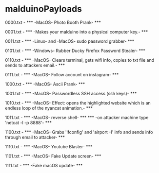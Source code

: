 # malduinoPayloads

0000.txt - *** -MacOS- Photo Booth Prank- ***

0001.txt - *** -Makes your malduino into a physical computer key.- ***

0011.txt - *** -Linux- and -MacOS- sudo password grabber- ***

0101.txt - *** -Windows- Rubber Ducky Firefox Password Stealer- ***

0110.txt - *** -MacOS- Clears terminal, gets wifi info, copies to txt file and sends to attackers email.- ***

0111.txt - *** -MacOS- Follow account on instagram- ***

1000.txt - *** -MacOS- Ascii Prank- ***

1001.txt - *** -MacOS- Passwordless SSH access (ssh keys)- ***

1010.txt - *** -MacOS- Effect: opens the highlighted website which is an endless loop of the nyancat 	   animation.- ***

1011.txt - *** -MacOS- reverse shell- *** *** -on attacker machine type 'netcat -l -p 8888'- ***

1100.txt - *** -MacOS- Grabs 'ifconfig' and 'airport -I' info and sends info through email to attacker- ***

1110.txt - *** -MacOS- Youtube Blaster- ***

1101.txt - *** -MacOS- Fake Update screen- ***

1111.txt - *** -Fake macOS update- ***
